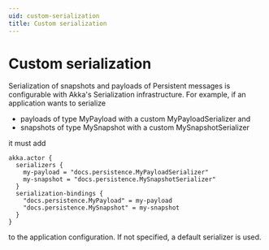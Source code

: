 ```yaml
---
uid: custom-serialization
title: Custom serialization
---
```

# Custom serialization
Serialization of snapshots and payloads of Persistent messages is configurable with Akka's Serialization infrastructure. For example, if an application wants to serialize

- payloads of type MyPayload with a custom MyPayloadSerializer and
- snapshots of type MySnapshot with a custom MySnapshotSerializer

it must add

```hocon
akka.actor {
  serializers {
    my-payload = "docs.persistence.MyPayloadSerializer"
    my-snapshot = "docs.persistence.MySnapshotSerializer"
  }
  serialization-bindings {
    "docs.persistence.MyPayload" = my-payload
    "docs.persistence.MySnapshot" = my-snapshot
  }
}
```

to the application configuration. If not specified, a default serializer is used.
